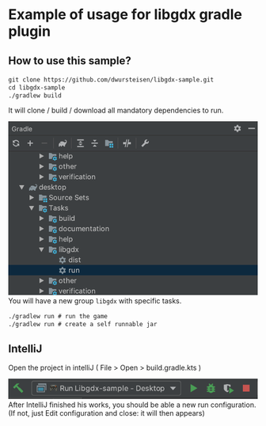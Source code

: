 # Example of usage for libgdx gradle plugin


## How to use this sample?

```
git clone https://github.com/dwursteisen/libgdx-sample.git
cd libgdx-sample
./gradlew build
```

It will clone / build / download all mandatory dependencies to run.

![Run configuration](/docs/tasks.png)
You will have a new group `libgdx` with specific tasks.

```
./gradlew run # run the game
./gradlew run # create a self runnable jar
```
## IntelliJ

Open the project in intelliJ ( File > Open > build.gradle.kts )

![Run configuration](/docs/run.png)
After IntelliJ finished his works, you should be able a new run configuration.
(If not, just Edit configuration and close: it will then appears)
